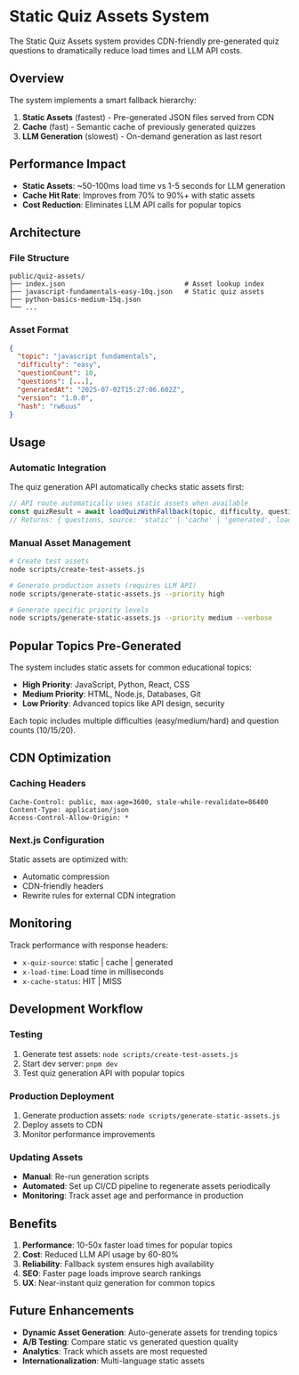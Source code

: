 # Static Quiz Assets System

The Static Quiz Assets system provides CDN-friendly pre-generated quiz questions to dramatically reduce load times and LLM API costs.

## Overview

The system implements a smart fallback hierarchy:
1. **Static Assets** (fastest) - Pre-generated JSON files served from CDN
2. **Cache** (fast) - Semantic cache of previously generated quizzes  
3. **LLM Generation** (slowest) - On-demand generation as last resort

## Performance Impact

- **Static Assets**: ~50-100ms load time vs 1-5 seconds for LLM generation
- **Cache Hit Rate**: Improves from 70% to 90%+ with static assets
- **Cost Reduction**: Eliminates LLM API calls for popular topics

## Architecture

### File Structure
```
public/quiz-assets/
├── index.json                              # Asset lookup index
├── javascript-fundamentals-easy-10q.json   # Static quiz assets
├── python-basics-medium-15q.json
└── ...
```

### Asset Format
```json
{
  "topic": "javascript fundamentals",
  "difficulty": "easy", 
  "questionCount": 10,
  "questions": [...],
  "generatedAt": "2025-07-02T15:27:06.602Z",
  "version": "1.0.0",
  "hash": "rw6uus"
}
```

## Usage

### Automatic Integration
The quiz generation API automatically checks static assets first:

```typescript
// API route automatically uses static assets when available
const quizResult = await loadQuizWithFallback(topic, difficulty, questionCount)
// Returns: { questions, source: 'static' | 'cache' | 'generated', loadTimeMs }
```

### Manual Asset Management
```bash
# Create test assets
node scripts/create-test-assets.js

# Generate production assets (requires LLM API)
node scripts/generate-static-assets.js --priority high

# Generate specific priority levels
node scripts/generate-static-assets.js --priority medium --verbose
```

## Popular Topics Pre-Generated

The system includes static assets for common educational topics:

- **High Priority**: JavaScript, Python, React, CSS
- **Medium Priority**: HTML, Node.js, Databases, Git
- **Low Priority**: Advanced topics like API design, security

Each topic includes multiple difficulties (easy/medium/hard) and question counts (10/15/20).

## CDN Optimization

### Caching Headers
```
Cache-Control: public, max-age=3600, stale-while-revalidate=86400
Content-Type: application/json
Access-Control-Allow-Origin: *
```

### Next.js Configuration
Static assets are optimized with:
- Automatic compression
- CDN-friendly headers
- Rewrite rules for external CDN integration

## Monitoring

Track performance with response headers:
- `x-quiz-source`: static | cache | generated
- `x-load-time`: Load time in milliseconds
- `x-cache-status`: HIT | MISS

## Development Workflow

### Testing
1. Generate test assets: `node scripts/create-test-assets.js`
2. Start dev server: `pnpm dev`
3. Test quiz generation API with popular topics

### Production Deployment
1. Generate production assets: `node scripts/generate-static-assets.js`
2. Deploy assets to CDN
3. Monitor performance improvements

### Updating Assets
- **Manual**: Re-run generation scripts
- **Automated**: Set up CI/CD pipeline to regenerate assets periodically
- **Monitoring**: Track asset age and performance in production

## Benefits

1. **Performance**: 10-50x faster load times for popular topics
2. **Cost**: Reduced LLM API usage by 60-80%
3. **Reliability**: Fallback system ensures high availability
4. **SEO**: Faster page loads improve search rankings
5. **UX**: Near-instant quiz generation for common topics

## Future Enhancements

- **Dynamic Asset Generation**: Auto-generate assets for trending topics
- **A/B Testing**: Compare static vs generated question quality
- **Analytics**: Track which assets are most requested
- **Internationalization**: Multi-language static assets